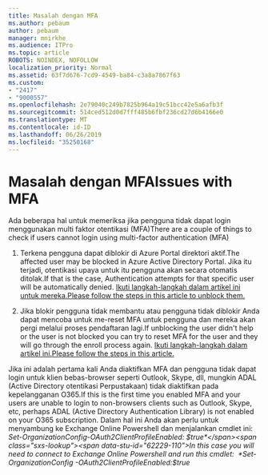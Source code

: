 ```yaml
---
title: Masalah dengan MFA
ms.author: pebaum
author: pebaum
manager: mnirkhe
ms.audience: ITPro
ms.topic: article
ROBOTS: NOINDEX, NOFOLLOW
localization_priority: Normal
ms.assetid: 63f7d676-7cd9-4549-ba84-c3a8a7867f63
ms.custom:
- "2417"
- "9000557"
ms.openlocfilehash: 2e79040c249b7825b964a19c51bcc42e5a6afb3f
ms.sourcegitcommit: 514ced512d0d7fff485b6fbf236cd27d6b4166e0
ms.translationtype: MT
ms.contentlocale: id-ID
ms.lasthandoff: 06/26/2019
ms.locfileid: "35250168"
---
```

# <a name="issues-with-mfa"></a><span data-ttu-id="62229-102">Masalah dengan MFA</span><span class="sxs-lookup"><span data-stu-id="62229-102">Issues with MFA</span></span>
<span data-ttu-id="62229-103">Ada beberapa hal untuk memeriksa jika pengguna tidak dapat login menggunakan multi faktor otentikasi (MFA)</span><span class="sxs-lookup"><span data-stu-id="62229-103">There are a couple of things to check if users cannot login using multi-factor authentication (MFA)</span></span>

1. <span data-ttu-id="62229-104">Terkena pengguna dapat diblokir di Azure Portal direktori aktif.</span><span class="sxs-lookup"><span data-stu-id="62229-104">The affected user may be blocked in Azure Active Directory Portal.</span></span> <span data-ttu-id="62229-105">Jika itu terjadi, otentikasi upaya untuk itu pengguna akan secara otomatis ditolak.</span><span class="sxs-lookup"><span data-stu-id="62229-105">If that is the case, Authentication attempts for that specific user will be automatically denied.</span></span> [<span data-ttu-id="62229-106">Ikuti langkah-langkah dalam artikel ini untuk mereka.</span><span class="sxs-lookup"><span data-stu-id="62229-106">Please follow the steps in this article to unblock them.</span></span>](https://docs.microsoft.com/azure/active-directory/authentication/howto-mfa-mfasettings#block-and-unblock-users)

2. <span data-ttu-id="62229-107">Jika blokir pengguna tidak membantu atau pengguna tidak diblokir Anda dapat mencoba untuk me-reset MFA untuk pengguna dan mereka akan pergi melalui proses pendaftaran lagi.</span><span class="sxs-lookup"><span data-stu-id="62229-107">If unblocking the user didn't help or the user is not blocked you can try to reset MFA for the user and they will go through the enroll process again.</span></span> [<span data-ttu-id="62229-108">Ikuti langkah-langkah dalam artikel ini.</span><span class="sxs-lookup"><span data-stu-id="62229-108">Please follow the steps in this article.</span></span>](https://docs.microsoft.com/azure/active-directory/authentication/howto-mfa-userdevicesettings#require-users-to-provide-contact-methods-again)

<span data-ttu-id="62229-109">Jika ini adalah pertama kali Anda diaktifkan MFA dan pengguna tidak dapat login untuk klien bebas-browser seperti Outlook, Skype, dll, mungkin ADAL (Active Directory otentikasi Perpustakaan) tidak diaktifkan pada kepelangganan O365.</span><span class="sxs-lookup"><span data-stu-id="62229-109">If this is the first time you enabled MFA and your users are unable to login to non-browsers clients such as Outlook, Skype, etc, perhaps ADAL (Active Directory Authentication Library) is not enabled on your O365 subscription.</span></span> <span data-ttu-id="62229-110">Dalam hal ini Anda akan perlu untuk menyambung ke Exchange Online Powershell dan menjalankan cmdlet ini:  *Set-OrganizationConfig-OAuth2ClientProfileEnabled: $true*</span><span class="sxs-lookup"><span data-stu-id="62229-110">In this case you will need to connect to Exchange Online Powershell and run this cmdlet:  *Set-OrganizationConfig -OAuth2ClientProfileEnabled:$true*</span></span>